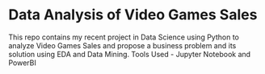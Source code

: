 # Data Analysis of Video Games Sales
This repo contains my recent project in Data Science using Python to analyze Video Games Sales and propose a business problem and its solution using EDA and Data Mining.
Tools Used - Jupyter Notebook and PowerBI
